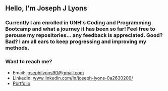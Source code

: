 ## Hello, I'm Joseph J Lyons

### Currently I am enrolled in UNH's Coding and Programming Bootcamp and what a journey it has been so far! Feel free to perouse my repositories... any feedback is appreciated. Good? Bad? I am all ears to keep progressing and improving my methods.

### Want to reach me?
* Email: josephjlyons90@gmail.com
* LinkedIn: www.linkedin.com/in/joseph-lyons-0a2630200/
* [Portfolio](https://josephjlyons.github.io/Responsive-Portfolio/)


<!--
**Josephjlyons/Josephjlyons** is a ✨ _special_ ✨ repository because its `README.md` (this file) appears on your GitHub profile.

Here are some ideas to get you started:

- 🔭 I’m currently working on ...
- 🌱 I’m currently learning ...
- 👯 I’m looking to collaborate on ...
- 🤔 I’m looking for help with ...
- 💬 Ask me about ...
- 📫 How to reach me: ...
- 😄 Pronouns: ...
- ⚡ Fun fact: ...
-->
